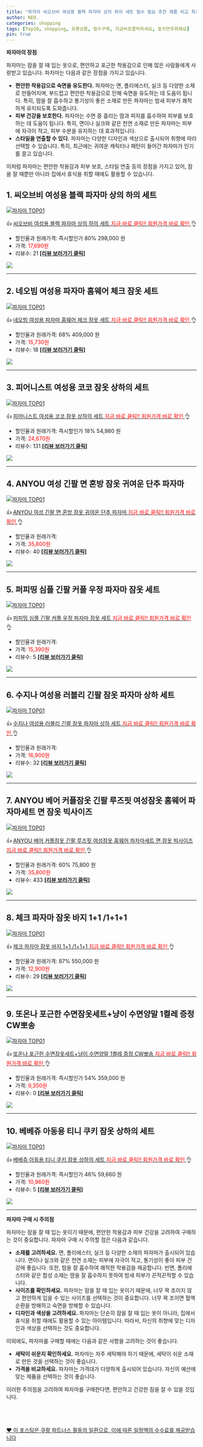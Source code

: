 ```yaml
---
title: "파자마 씨오브비 여성용 블랙 파자마 상의 하의 세트 필수 필요 추천 제품 비교 최저 가격 비교 장점 구매 후기 구매평"
author: NEO.
categories: shopping
tags: [Top10, shopping, 유행상품, 필수구매, 지금바로클릭하세요, 놓치면후회해요]
pin: true
---
```

**파자마의 장점**

파자마는 잠을 잘 때 입는 옷으로, 편안하고 포근한 착용감으로 인해 많은 사람들에게 사랑받고 있습니다. 파자마는 다음과 같은 장점을 가지고 있습니다.

* **편안한 착용감으로 숙면을 유도한다.** 파자마는 면, 폴리에스터, 실크 등 다양한 소재로 만들어지며, 부드럽고 편안한 착용감으로 인해 숙면을 유도하는 데 도움이 됩니다. 특히, 땀을 잘 흡수하고 통기성이 좋은 소재로 만든 파자마는 밤새 피부가 쾌적하게 유지되도록 도와줍니다.
* **피부 건강을 보호한다.** 파자마는 수면 중 흘리는 땀과 피지를 흡수하여 피부를 보호하는 데 도움이 됩니다. 특히, 면이나 실크와 같은 천연 소재로 만든 파자마는 피부에 자극이 적고, 피부 수분을 유지하는 데 효과적입니다.
* **스타일을 연출할 수 있다.** 파자마는 다양한 디자인과 색상으로 출시되어 취향에 따라 선택할 수 있습니다. 특히, 최근에는 귀여운 캐릭터나 패턴이 들어간 파자마가 인기를 끌고 있습니다.

이처럼 파자마는 편안한 착용감과 피부 보호, 스타일 연출 등의 장점을 가지고 있어, 잠을 잘 때뿐만 아니라 집에서 휴식을 취할 때에도 활용할 수 있습니다.

   

## 1. 씨오브비 여성용 블랙 파자마 상의 하의 세트

[![파자마 TOP01](https://thumbnail10.coupangcdn.com/thumbnails/remote/490x490ex/image/rs_quotation_api/wnwe4czf/9677d9e1c638416f8d2b7448e23a042e.jpg)](https://link.coupang.com/re/AFFSDP?lptag=AF3617701&subid=GithubCoopas&pageKey=6774323949&traceid=V0-153&itemId=15913849934&vendorItemId=83121315476)


👍 [씨오브비 여성용 블랙 파자마 상의 하의 세트 <font color=red> 지금 바로 클릭!! 회원가격 바로 확인 </font> ](https://link.coupang.com/re/AFFSDP?lptag=AF3617701&subid=GithubCoopas&pageKey=6774323949&traceid=V0-153&itemId=15913849934&vendorItemId=83121315476) 👌 


- 할인율과 원래가격: 즉시할인가 80%  298,000   원
- 가격: <span style='color:red'>17,690원</span>
- 리뷰수: 21  [**[리뷰 보러가기 클릭]**](https://link.coupang.com/re/AFFSDP?lptag=AF3617701&subid=GithubCoopas&pageKey=6774323949&traceid=V0-153&itemId=15913849934&vendorItemId=83121315476)

[![](/discount_price.png)](https://link.coupang.com/re/AFFSDP?lptag=AF3617701&subid=GithubCoopas&pageKey=6774323949&traceid=V0-153&itemId=15913849934&vendorItemId=83121315476)

---


   

## 2. 네오빔 여성용 파자마 홈웨어 체크 잠옷 세트

[![파자마 TOP01](https://thumbnail9.coupangcdn.com/thumbnails/remote/490x490ex/image/vendor_inventory/d296/dc5817639f6b44135f16e020eeaf391004bb35c1c1b43593c3012b00c98e.jpg)](https://link.coupang.com/re/AFFSDP?lptag=AF3617701&subid=GithubCoopas&pageKey=7548881132&traceid=V0-153&itemId=19861486629&vendorItemId=86962432973)


👍 [네오빔 여성용 파자마 홈웨어 체크 잠옷 세트 <font color=red> 지금 바로 클릭!! 회원가격 바로 확인 </font> ](https://link.coupang.com/re/AFFSDP?lptag=AF3617701&subid=GithubCoopas&pageKey=7548881132&traceid=V0-153&itemId=19861486629&vendorItemId=86962432973) 👌 


- 할인율과 원래가격: 68%  409,000   원
- 가격: <span style='color:red'>15,730원</span>
- 리뷰수: 18  [**[리뷰 보러가기 클릭]**](https://link.coupang.com/re/AFFSDP?lptag=AF3617701&subid=GithubCoopas&pageKey=7548881132&traceid=V0-153&itemId=19861486629&vendorItemId=86962432973)

[![](/discount_price.png)](https://link.coupang.com/re/AFFSDP?lptag=AF3617701&subid=GithubCoopas&pageKey=7548881132&traceid=V0-153&itemId=19861486629&vendorItemId=86962432973)

---


   

## 3. 피어니스트 여성용 코코 잠옷 상하의 세트

[![파자마 TOP01](https://thumbnail7.coupangcdn.com/thumbnails/remote/490x490ex/image/rs_quotation_api/1gwpiunm/f96f96be22014f21a8ebd4f254a43256.jpg)](https://link.coupang.com/re/AFFSDP?lptag=AF3617701&subid=GithubCoopas&pageKey=7232868663&traceid=V0-153&itemId=18357516522&vendorItemId=85501321328)


👍 [피어니스트 여성용 코코 잠옷 상하의 세트 <font color=red> 지금 바로 클릭!! 회원가격 바로 확인 </font> ](https://link.coupang.com/re/AFFSDP?lptag=AF3617701&subid=GithubCoopas&pageKey=7232868663&traceid=V0-153&itemId=18357516522&vendorItemId=85501321328) 👌 


- 할인율과 원래가격: 즉시할인가 18%  54,980   원
- 가격: <span style='color:red'>24,670원</span>
- 리뷰수: 131  [**[리뷰 보러가기 클릭]**](https://link.coupang.com/re/AFFSDP?lptag=AF3617701&subid=GithubCoopas&pageKey=7232868663&traceid=V0-153&itemId=18357516522&vendorItemId=85501321328)

[![](/discount_price.png)](https://link.coupang.com/re/AFFSDP?lptag=AF3617701&subid=GithubCoopas&pageKey=7232868663&traceid=V0-153&itemId=18357516522&vendorItemId=85501321328)

---


   

## 4. ANYOU 여성 긴팔 면 혼방 잠옷 귀여운 단추 파자마

[![파자마 TOP01](https://thumbnail9.coupangcdn.com/thumbnails/remote/490x490ex/image/vendor_inventory/657d/cccc21ffbb2c75e9a773592fe457b397021cfa5e4864af0bc42d43d9f1d9.jpg)](https://link.coupang.com/re/AFFSDP?lptag=AF3617701&subid=GithubCoopas&pageKey=7599778793&traceid=V0-153&itemId=20101212000&vendorItemId=88114367679)


👍 [ANYOU 여성 긴팔 면 혼방 잠옷 귀여운 단추 파자마 <font color=red> 지금 바로 클릭!! 회원가격 바로 확인 </font> ](https://link.coupang.com/re/AFFSDP?lptag=AF3617701&subid=GithubCoopas&pageKey=7599778793&traceid=V0-153&itemId=20101212000&vendorItemId=88114367679) 👌 


- 할인율과 원래가격: 
- 가격: <span style='color:red'>35,800원</span>
- 리뷰수: 40  [**[리뷰 보러가기 클릭]**](https://link.coupang.com/re/AFFSDP?lptag=AF3617701&subid=GithubCoopas&pageKey=7599778793&traceid=V0-153&itemId=20101212000&vendorItemId=88114367679)

[![](/discount_price.png)](https://link.coupang.com/re/AFFSDP?lptag=AF3617701&subid=GithubCoopas&pageKey=7599778793&traceid=V0-153&itemId=20101212000&vendorItemId=88114367679)

---


   

## 5. 퍼피띵 심플 긴팔 커플 우정 파자마 잠옷 세트

[![파자마 TOP01](https://thumbnail6.coupangcdn.com/thumbnails/remote/490x490ex/image/vendor_inventory/3891/8d7abd868cc781e46d5a801859fa2fc2e7830d3368f2f945ac66df432fff.jpg)](https://link.coupang.com/re/AFFSDP?lptag=AF3617701&subid=GithubCoopas&pageKey=7150154585&traceid=V0-153&itemId=17974310359&vendorItemId=85131379425)


👍 [퍼피띵 심플 긴팔 커플 우정 파자마 잠옷 세트 <font color=red> 지금 바로 클릭!! 회원가격 바로 확인 </font> ](https://link.coupang.com/re/AFFSDP?lptag=AF3617701&subid=GithubCoopas&pageKey=7150154585&traceid=V0-153&itemId=17974310359&vendorItemId=85131379425) 👌 


- 할인율과 원래가격: 
- 가격: <span style='color:red'>15,390원</span>
- 리뷰수: 5  [**[리뷰 보러가기 클릭]**](https://link.coupang.com/re/AFFSDP?lptag=AF3617701&subid=GithubCoopas&pageKey=7150154585&traceid=V0-153&itemId=17974310359&vendorItemId=85131379425)

[![](/discount_price.png)](https://link.coupang.com/re/AFFSDP?lptag=AF3617701&subid=GithubCoopas&pageKey=7150154585&traceid=V0-153&itemId=17974310359&vendorItemId=85131379425)

---


   

## 6. 수지나 여성용 러블리 긴팔 잠옷 파자마 상하 세트

[![파자마 TOP01](https://thumbnail6.coupangcdn.com/thumbnails/remote/490x490ex/image/vendor_inventory/b321/42860e160d253f68b945a41203a36cd20fa34ccff002979920da60ffcd92.jpg)](https://link.coupang.com/re/AFFSDP?lptag=AF3617701&subid=GithubCoopas&pageKey=7037299659&traceid=V0-153&itemId=17390596074&vendorItemId=87799395991)


👍 [수지나 여성용 러블리 긴팔 잠옷 파자마 상하 세트 <font color=red> 지금 바로 클릭!! 회원가격 바로 확인 </font> ](https://link.coupang.com/re/AFFSDP?lptag=AF3617701&subid=GithubCoopas&pageKey=7037299659&traceid=V0-153&itemId=17390596074&vendorItemId=87799395991) 👌 


- 할인율과 원래가격: 
- 가격: <span style='color:red'>16,900원</span>
- 리뷰수: 32  [**[리뷰 보러가기 클릭]**](https://link.coupang.com/re/AFFSDP?lptag=AF3617701&subid=GithubCoopas&pageKey=7037299659&traceid=V0-153&itemId=17390596074&vendorItemId=87799395991)

[![](/discount_price.png)](https://link.coupang.com/re/AFFSDP?lptag=AF3617701&subid=GithubCoopas&pageKey=7037299659&traceid=V0-153&itemId=17390596074&vendorItemId=87799395991)

---


   

## 7. ANYOU 베어 커플잠옷 긴팔 루즈핏 여성잠옷 홈웨어 파자마세트 면 잠옷 빅사이즈

[![파자마 TOP01](https://thumbnail9.coupangcdn.com/thumbnails/remote/490x490ex/image/vendor_inventory/de78/6a7f44db73490648ba70652db9cec5bb8d872013748ae14de598f68a409e.jpg)](https://link.coupang.com/re/AFFSDP?lptag=AF3617701&subid=GithubCoopas&pageKey=7728132253&traceid=V0-153&itemId=20759158721&vendorItemId=87920214280)


👍 [ANYOU 베어 커플잠옷 긴팔 루즈핏 여성잠옷 홈웨어 파자마세트 면 잠옷 빅사이즈 <font color=red> 지금 바로 클릭!! 회원가격 바로 확인 </font> ](https://link.coupang.com/re/AFFSDP?lptag=AF3617701&subid=GithubCoopas&pageKey=7728132253&traceid=V0-153&itemId=20759158721&vendorItemId=87920214280) 👌 


- 할인율과 원래가격: 60%  75,800   원
- 가격: <span style='color:red'>35,800원</span>
- 리뷰수: 433  [**[리뷰 보러가기 클릭]**](https://link.coupang.com/re/AFFSDP?lptag=AF3617701&subid=GithubCoopas&pageKey=7728132253&traceid=V0-153&itemId=20759158721&vendorItemId=87920214280)

[![](/discount_price.png)](https://link.coupang.com/re/AFFSDP?lptag=AF3617701&subid=GithubCoopas&pageKey=7728132253&traceid=V0-153&itemId=20759158721&vendorItemId=87920214280)

---


   

## 8. 체크 파자마 잠옷 바지 1+1 /1+1+1

[![파자마 TOP01](https://thumbnail9.coupangcdn.com/thumbnails/remote/490x490ex/image/vendor_inventory/98af/cd69ea48d57631a6be532b451b3c6ab750655f78715692c85e926f24028b.jpg)](https://link.coupang.com/re/AFFSDP?lptag=AF3617701&subid=GithubCoopas&pageKey=7575280929&traceid=V0-153&itemId=19986358719&vendorItemId=87084471324)


👍 [체크 파자마 잠옷 바지 1+1 /1+1+1 <font color=red> 지금 바로 클릭!! 회원가격 바로 확인 </font> ](https://link.coupang.com/re/AFFSDP?lptag=AF3617701&subid=GithubCoopas&pageKey=7575280929&traceid=V0-153&itemId=19986358719&vendorItemId=87084471324) 👌 


- 할인율과 원래가격: 87%  550,000   원
- 가격: <span style='color:red'>12,900원</span>
- 리뷰수: 29  [**[리뷰 보러가기 클릭]**](https://link.coupang.com/re/AFFSDP?lptag=AF3617701&subid=GithubCoopas&pageKey=7575280929&traceid=V0-153&itemId=19986358719&vendorItemId=87084471324)

[![](/discount_price.png)](https://link.coupang.com/re/AFFSDP?lptag=AF3617701&subid=GithubCoopas&pageKey=7575280929&traceid=V0-153&itemId=19986358719&vendorItemId=87084471324)

---


   

## 9. 또온나 포근한 수면잠옷세트+냥이 수면양말 1켤레 증정 CW뽀송

[![파자마 TOP01](https://thumbnail8.coupangcdn.com/thumbnails/remote/490x490ex/image/vendor_inventory/5c66/69ed9f2c4dc7f620e4b6a13515806355849b669e7a1461891d50cf956fff.jpg)](https://link.coupang.com/re/AFFSDP?lptag=AF3617701&subid=GithubCoopas&pageKey=7632677057&traceid=V0-153&itemId=20261594180&vendorItemId=83433453712)


👍 [또온나 포근한 수면잠옷세트+냥이 수면양말 1켤레 증정 CW뽀송 <font color=red> 지금 바로 클릭!! 회원가격 바로 확인 </font> ](https://link.coupang.com/re/AFFSDP?lptag=AF3617701&subid=GithubCoopas&pageKey=7632677057&traceid=V0-153&itemId=20261594180&vendorItemId=83433453712) 👌 


- 할인율과 원래가격: 즉시할인가 54%  359,000   원
- 가격: <span style='color:red'>9,350원</span>
- 리뷰수: 0  [**[리뷰 보러가기 클릭]**](https://link.coupang.com/re/AFFSDP?lptag=AF3617701&subid=GithubCoopas&pageKey=7632677057&traceid=V0-153&itemId=20261594180&vendorItemId=83433453712)

[![](/discount_price.png)](https://link.coupang.com/re/AFFSDP?lptag=AF3617701&subid=GithubCoopas&pageKey=7632677057&traceid=V0-153&itemId=20261594180&vendorItemId=83433453712)

---


   

## 10. 베베쥬 아동용 티니 쿠키 잠옷 상하의 세트

[![파자마 TOP01](https://thumbnail7.coupangcdn.com/thumbnails/remote/490x490ex/image/retail/images/2023/08/23/11/7/4d2e197e-f505-4178-81f3-12ddce9a4ff9.jpg)](https://link.coupang.com/re/AFFSDP?lptag=AF3617701&subid=GithubCoopas&pageKey=7553354971&traceid=V0-153&itemId=19883507707&vendorItemId=86961458618)


👍 [베베쥬 아동용 티니 쿠키 잠옷 상하의 세트 <font color=red> 지금 바로 클릭!! 회원가격 바로 확인 </font> ](https://link.coupang.com/re/AFFSDP?lptag=AF3617701&subid=GithubCoopas&pageKey=7553354971&traceid=V0-153&itemId=19883507707&vendorItemId=86961458618) 👌 


- 할인율과 원래가격: 즉시할인가 46%  59,660   원
- 가격: <span style='color:red'>10,960원</span>
- 리뷰수: 5  [**[리뷰 보러가기 클릭]**](https://link.coupang.com/re/AFFSDP?lptag=AF3617701&subid=GithubCoopas&pageKey=7553354971&traceid=V0-153&itemId=19883507707&vendorItemId=86961458618)

[![](/discount_price.png)](https://link.coupang.com/re/AFFSDP?lptag=AF3617701&subid=GithubCoopas&pageKey=7553354971&traceid=V0-153&itemId=19883507707&vendorItemId=86961458618)

---
**파자마 구매 시 주의점**

파자마는 잠을 잘 때 입는 옷이기 때문에, 편안한 착용감과 피부 건강을 고려하여 구매하는 것이 중요합니다. 파자마 구매 시 주의할 점은 다음과 같습니다.

* **소재를 고려하세요.** 면, 폴리에스터, 실크 등 다양한 소재의 파자마가 출시되어 있습니다. 면이나 실크와 같은 천연 소재는 피부에 자극이 적고, 통기성이 좋아 피부 건강에 좋습니다. 또한, 땀을 잘 흡수하여 쾌적한 착용감을 제공합니다. 반면, 폴리에스터와 같은 합성 소재는 땀을 잘 흡수하지 못하여 밤새 피부가 끈적끈적할 수 있습니다.
* **사이즈를 확인하세요.** 파자마는 잠을 잘 때 입는 옷이기 때문에, 너무 꽉 조이지 않고 편안하게 입을 수 있는 사이즈를 선택하는 것이 중요합니다. 너무 꽉 조이면 혈액순환을 방해하고 숙면을 방해할 수 있습니다.
* **디자인과 색상을 고려하세요.** 파자마는 단순히 잠을 잘 때 입는 옷이 아니라, 집에서 휴식을 취할 때에도 활용할 수 있는 아이템입니다. 따라서, 자신의 취향에 맞는 디자인과 색상을 선택하는 것도 중요합니다.

이외에도, 파자마를 구매할 때에는 다음과 같은 사항을 고려하는 것이 좋습니다.

* **세탁이 쉬운지 확인하세요.** 파자마는 자주 세탁해야 하기 때문에, 세탁이 쉬운 소재로 만든 것을 선택하는 것이 좋습니다.
* **가격을 비교하세요.** 파자마는 가격대가 다양하게 출시되어 있습니다. 자신의 예산에 맞는 제품을 선택하는 것이 좋습니다.

이러한 주의점을 고려하여 파자마를 구매한다면, 편안하고 건강한 잠을 잘 수 있을 것입니다.<br><br><br><br><br> [ ❤  이 포스팅은 쿠팡 파트너스 활동의 일환으로, 이에 따른 일정액의 수수료를 제공받습니다](https://link.coupang.com/a/bcEFyh)